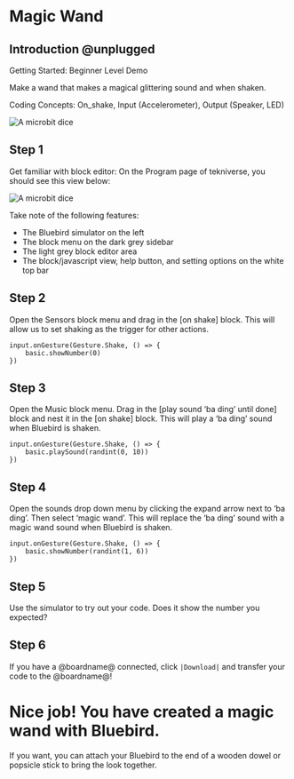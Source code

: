 # Magic Wand

## Introduction @unplugged

Getting Started: Beginner Level Demo

Make a wand that makes a magical glittering sound and when shaken.

Coding Concepts: On_shake, Input (Accelerometer), Output (Speaker, LED)


![A microbit dice](/static/mb/projects/dice.png)

## Step 1

Get familiar with block editor:
On the Program page of tekniverse, you should see this view below:

![A microbit dice](/static/mb/projects/dice.png)

Take note of the following features:
  * The Bluebird simulator on the left
  * The block menu on the dark grey sidebar
  * The light grey block editor area
  * The block/javascript view, help button, and setting options on the white top bar


## Step 2

Open the Sensors block menu and drag in the [on shake] block. This will allow us to set shaking as the trigger for other actions.


```blocks
input.onGesture(Gesture.Shake, () => {
    basic.showNumber(0)
})
```

## Step 3

Open the Music block menu. Drag in the [play sound ‘ba ding’ until done] block and nest it in the [on shake] block. This will play a ‘ba ding’ sound when Bluebird is shaken.

```blocks
input.onGesture(Gesture.Shake, () => {
    basic.playSound(randint(0, 10))
})
```

## Step 4

Open the sounds drop down menu by clicking the expand arrow next to ‘ba ding’. Then select ‘magic wand’. This will replace the ‘ba ding’ sound with a magic wand sound when Bluebird is shaken.


```blocks
input.onGesture(Gesture.Shake, () => {
    basic.showNumber(randint(1, 6))
})
```

## Step 5

Use the simulator to try out your code. Does it show the number you expected?

## Step 6

If you have a @boardname@ connected, click ``|Download|`` and transfer your code to the @boardname@!

# Nice job! You have created a magic wand with Bluebird.
If you want, you can attach your Bluebird to the end of a wooden dowel or popsicle stick to bring the look together.
